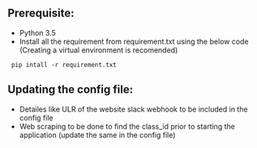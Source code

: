 ## Prerequisite:
- Python 3.5
- Install all the requirement from requirement.txt using the below code (Creating a virtual environment is recomended)


` pip intall -r requirement.txt`

## Updating the config file:
- Detailes like ULR of the website slack webhook to be included in the config file
- Web scraping to be done to find the class_id prior to starting the application (update the same in the config file) 